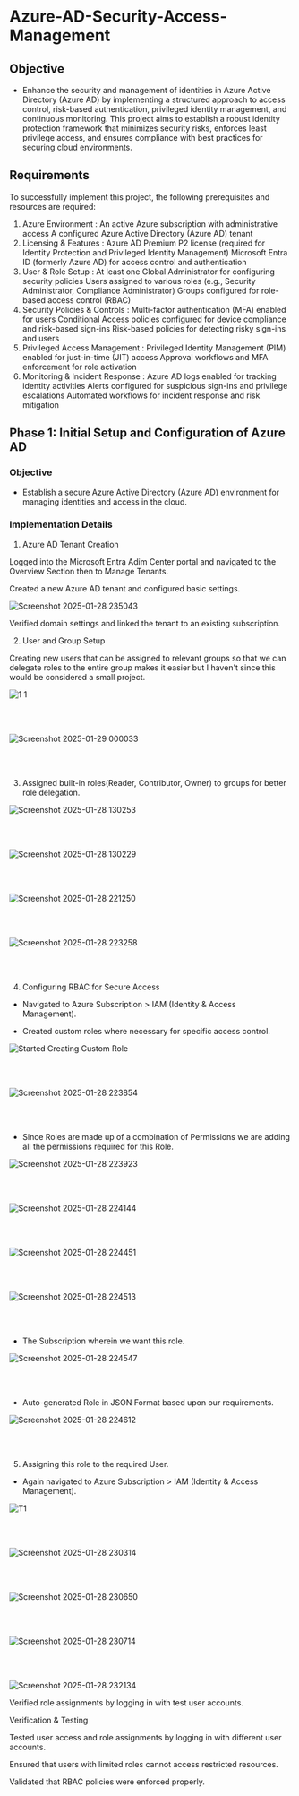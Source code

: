 # Azure-AD-Security-Access-Management
## Objective
   - Enhance the security and management of identities in Azure Active Directory (Azure AD) by implementing a structured approach to access control, risk-based authentication, privileged identity management, and continuous monitoring. This project aims to establish a robust identity protection framework that minimizes security risks, enforces least privilege access, and ensures compliance with best practices for securing cloud environments.

## Requirements
To successfully implement this project, the following prerequisites and resources are required:

1. Azure Environment :
An active Azure subscription with administrative access
A configured Azure Active Directory (Azure AD) tenant
2. Licensing & Features :
Azure AD Premium P2 license (required for Identity Protection and Privileged Identity Management)
Microsoft Entra ID (formerly Azure AD) for access control and authentication
3. User & Role Setup :
At least one Global Administrator for configuring security policies
Users assigned to various roles (e.g., Security Administrator, Compliance Administrator)
Groups configured for role-based access control (RBAC)
4. Security Policies & Controls :
Multi-factor authentication (MFA) enabled for users
Conditional Access policies configured for device compliance and risk-based sign-ins
Risk-based policies for detecting risky sign-ins and users
5. Privileged Access Management :
Privileged Identity Management (PIM) enabled for just-in-time (JIT) access
Approval workflows and MFA enforcement for role activation
6. Monitoring & Incident Response :
Azure AD logs enabled for tracking identity activities
Alerts configured for suspicious sign-ins and privilege escalations
Automated workflows for incident response and risk mitigation


## Phase 1: Initial Setup and Configuration of Azure AD

### Objective

- Establish a secure Azure Active Directory (Azure AD) environment for managing identities and access in the cloud.

### Implementation Details

1. Azure AD Tenant Creation

Logged into the Microsoft Entra Adim Center portal and navigated to the Overview Section then to Manage Tenants.

Created a new Azure AD tenant and configured basic settings.

![Screenshot 2025-01-28 235043](https://github.com/user-attachments/assets/adb81046-4ce7-4db1-bfa4-0c6ea828729c)


Verified domain settings and linked the tenant to an existing subscription.

2. User and Group Setup

Creating new users that can be assigned to relevant groups so that we can delegate roles to the entire group makes it easier but I haven't since this would be considered a small project.



![1 1](https://github.com/user-attachments/assets/9bd4916a-c758-4023-a5ac-a6f898521230)

<br><br>

![Screenshot 2025-01-29 000033](https://github.com/user-attachments/assets/c7216db0-9cd4-4ca1-a3fc-a010d0aa9572)

<br><br>

3. Assigned built-in roles(Reader, Contributor, Owner) to groups for better role delegation.  

![Screenshot 2025-01-28 130253](https://github.com/user-attachments/assets/1c401285-c604-4f52-8cd6-dd16e06dc5e8)

<br><br>

![Screenshot 2025-01-28 130229](https://github.com/user-attachments/assets/0cb4fa62-e794-429a-b7fa-4d385d9d6cd9)

<br><br>

![Screenshot 2025-01-28 221250](https://github.com/user-attachments/assets/1757830c-886b-4316-96ed-1a97f0efae8f)

<br><br>

![Screenshot 2025-01-28 223258](https://github.com/user-attachments/assets/dd8926dc-0442-404a-8f6f-7f8ea3c8488b)

<br><br>


4. Configuring RBAC for Secure Access

- Navigated to Azure Subscription > IAM (Identity & Access Management).

- Created custom roles where necessary for specific access control.

![Started Creating Custom Role](https://github.com/user-attachments/assets/73fb44a3-21f0-46b0-874d-703c3ddd720b)

<br><br>

![Screenshot 2025-01-28 223854](https://github.com/user-attachments/assets/dbeae0eb-eb9f-4cbd-8dda-f9a666d916aa)

<br><br>


- Since Roles are made up of a combination of Permissions we are adding all the permissions required for this Role.
  
![Screenshot 2025-01-28 223923](https://github.com/user-attachments/assets/ffb2b33c-0477-41ce-b572-5a36bca54370)


<br><br>

![Screenshot 2025-01-28 224144](https://github.com/user-attachments/assets/72f7bc1f-2088-4fa6-b7f3-b0405fb8edb8)


<br><br>

![Screenshot 2025-01-28 224451](https://github.com/user-attachments/assets/1b48ec10-7824-4811-b463-ca3ea4ab53e3)

<br><br>

![Screenshot 2025-01-28 224513](https://github.com/user-attachments/assets/1c182c4c-0adb-4dbb-8e96-000e17db13a6)

<br><br>

- The Subscription wherein we want this role.

![Screenshot 2025-01-28 224547](https://github.com/user-attachments/assets/185102d1-6841-4076-b76e-ddf09841a86e)

<br><br>

- Auto-generated Role in JSON Format based upon our requirements.

![Screenshot 2025-01-28 224612](https://github.com/user-attachments/assets/e73eb4d6-a4bb-4ad8-bf90-8dda18386331)

<br><br>

5. Assigning this role to the required User.

- Again navigated to Azure Subscription > IAM (Identity & Access Management).

![T1](https://github.com/user-attachments/assets/64f215dc-3aa0-4a64-9771-661ae582a362)

<br><br>

![Screenshot 2025-01-28 230314](https://github.com/user-attachments/assets/37fa7dcb-2523-4d7f-9971-9aa667dbffae)

<br><br>

![Screenshot 2025-01-28 230650](https://github.com/user-attachments/assets/e40e88e2-4503-4e25-b0d8-1202f2eed535)

<br><br>

![Screenshot 2025-01-28 230714](https://github.com/user-attachments/assets/6e4eab14-b0cb-4859-bf57-ba769c6e113b)

<br><br>

![Screenshot 2025-01-28 232134](https://github.com/user-attachments/assets/541658dd-b5c8-461f-b629-921f0158b4ee)



Verified role assignments by logging in with test user accounts.

Verification & Testing

Tested user access and role assignments by logging in with different user accounts.

Ensured that users with limited roles cannot access restricted resources.

Validated that RBAC policies were enforced properly.
